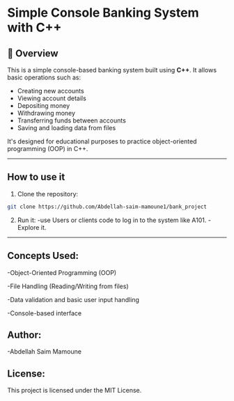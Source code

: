 # Simple Console Banking System with C++

## 🏦 Overview

This is a simple console-based banking system built using **C++**. It allows basic operations such as:

- Creating new accounts
- Viewing account details
- Depositing money
- Withdrawing money
- Transferring funds between accounts
- Saving and loading data from files

It's designed for educational purposes to practice object-oriented programming (OOP) in C++.

---

## How to use it 

1. Clone the repository:

```bash
git clone https://github.com/Abdellah-saim-mamoune1/bank_project
```
2. Run it:
-use Users or clients code to log in to the system like A101.
-Explore it.

---

## Concepts Used:

-Object-Oriented Programming (OOP)

-File Handling (Reading/Writing from files)

-Data validation and basic user input handling

-Console-based interface


## Author: 

-Abdellah Saim Mamoune

## License:

This project is licensed under the MIT License.






